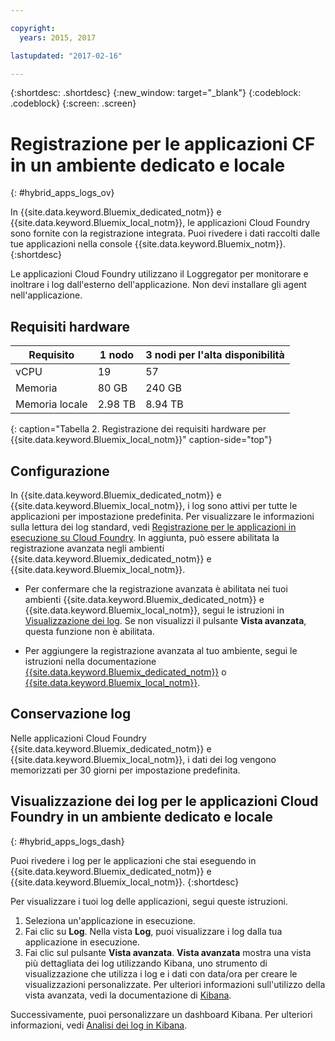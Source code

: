 ```yaml
---

copyright:
  years: 2015, 2017

lastupdated: "2017-02-16"

---
```



{:shortdesc: .shortdesc}
{:new_window: target="_blank"}
{:codeblock: .codeblock}
{:screen: .screen}

# Registrazione per le applicazioni CF in un ambiente dedicato e locale
{: #hybrid_apps_logs_ov}

In {{site.data.keyword.Bluemix_dedicated_notm}} e {{site.data.keyword.Bluemix_local_notm}}, le applicazioni Cloud Foundry sono fornite con la registrazione integrata. Puoi rivedere i dati raccolti dalle tue applicazioni nella console {{site.data.keyword.Bluemix_notm}}.
{:shortdesc}

Le applicazioni Cloud Foundry utilizzano il  Loggregator per monitorare e inoltrare i log dall'esterno dell'applicazione. Non devi installare gli agent nell'applicazione.

## Requisiti hardware


| **Requisito** |    **1 nodo**     | **3 nodi per l'alta disponibilità** |
|-----------------|-------------------|-------------------|
| vCPU | 19 | 57 |
| Memoria | 80 GB | 240 GB |
| Memoria locale | 2.98 TB | 8.94 TB |
{: caption="Tabella 2. Registrazione dei requisiti hardware per {{site.data.keyword.Bluemix_local_notm}}" caption-side="top"}

## Configurazione

In {{site.data.keyword.Bluemix_dedicated_notm}} e {{site.data.keyword.Bluemix_local_notm}}, i log sono attivi per tutte le applicazioni per impostazione predefinita. Per visualizzare le informazioni sulla lettura dei log standard, vedi [Registrazione per le applicazioni in esecuzione su Cloud Foundry](../logging_cf_apps.html#logging_bluemix_cf_apps). In aggiunta, può essere abilitata la registrazione avanzata negli ambienti {{site.data.keyword.Bluemix_dedicated_notm}} e {{site.data.keyword.Bluemix_local_notm}}.

* Per confermare che la registrazione avanzata è abilitata nei tuoi ambienti {{site.data.keyword.Bluemix_dedicated_notm}} e {{site.data.keyword.Bluemix_local_notm}}, segui le istruzioni in [Visualizzazione dei log](#hybrid_apps_logs_dash). Se non visualizzi il pulsante **Vista avanzata**, questa funzione non è abilitata.

* Per aggiungere la registrazione avanzata al tuo ambiente, segui le istruzioni nella documentazione [{{site.data.keyword.Bluemix_dedicated_notm}}](/docs/dedicated/index.html#dedicated) o [{{site.data.keyword.Bluemix_local_notm}}](/docs/local/index.html#local).

## Conservazione log

Nelle applicazioni Cloud Foundry {{site.data.keyword.Bluemix_dedicated_notm}} e {{site.data.keyword.Bluemix_local_notm}}, i dati dei log vengono memorizzati per 30 giorni per impostazione predefinita.

## Visualizzazione dei log per le applicazioni Cloud Foundry in un ambiente dedicato e locale
{: #hybrid_apps_logs_dash}

Puoi rivedere i log per le applicazioni che stai eseguendo in {{site.data.keyword.Bluemix_dedicated_notm}} e {{site.data.keyword.Bluemix_local_notm}}.
{:shortdesc}

Per visualizzare i tuoi log delle applicazioni, segui queste istruzioni.
1. Seleziona un'applicazione in esecuzione.
2. Fai clic su **Log**. Nella vista **Log**, puoi visualizzare i log dalla tua applicazione in esecuzione.
4. Fai clic sul pulsante **Vista avanzata**. **Vista avanzata** mostra una vista più dettagliata dei log utilizzando Kibana, uno strumento di visualizzazione che utilizza i log e i dati con data/ora per creare le visualizzazioni personalizzate. Per ulteriori informazioni sull'utilizzo della vista avanzata, vedi la documentazione di [Kibana](https://www.elastic.co/guide/en/kibana/current/index.html).

Successivamente, puoi personalizzare un dashboard Kibana. Per ulteriori informazioni, vedi [Analisi dei log in Kibana](../logging_view_kibana3.html#analyzing_logs_Kibana3).
